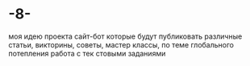 # -8-
моя идею проекта сайт-бот которые будут публиковать различные статьи, викторины, советы, мастер классы, по теме глобального потепления
работа с тек стовыми заданиями
